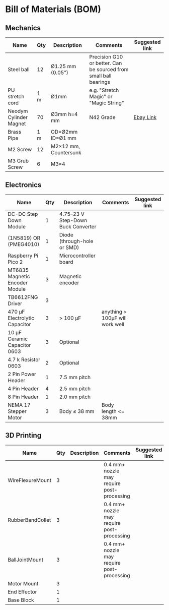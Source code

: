 # Bill of Materials (BOM)

## Mechanics
| Name | Qty | Description | Comments | Suggested link |
|------|-----|--------------|-----------|----------------|
| Steel ball | 12 | Ø1.25 mm (0.05") | Precision G10 or better. Can be sourced from small ball bearings | |
| PU stretch cord | 1 m | Ø1mm | e.g. "Stretch Magic" or "Magic String" | |
| Neodym Cylinder Magnet | 70 | Ø3mm h=4 mm | N42 Grade | [Ebay Link](https://www.ebay.de/itm/365333642187?var=635110190027) |
| Brass Pipe | 1 m | OD=Ø2mm ID=Ø1 mm |  | |
| M2 Screw | 12 | M2×12 mm, Countersunk |  | |
| M3 Grub Screw | 6 | M3×4 |  | |

## Electronics
| Name | Qty | Description | Comments | Suggested link |
|------|-----|--------------|-----------|----------------|
| DC-DC Step Down Module | 1 | 4.75–23 V Step-Down Buck Converter |  | |
| (1N5819) OR (PMEG4010) | 1 | Diode (through-hole or SMD) |  | |
| Raspberry Pi Pico 2 | 1 | Microcontroller board |  | |
| MT6835 Magnetic Encoder Module | 3 | Magnetic encoder |  | |
| TB6612FNG Driver | 3 | |  | |
| 470 µF Electrolytic Capacitor | 3 | > 100 µF | anything > 100µF will work well | |
| 10 µF Ceramic Capacitor 0603 | 3 | Optional |  | |
| 4.7 k Resistor 0603 | 2 | Optional |  | |
| 2 Pin Power Header | 1 | 7.5 mm pitch |  | |
| 4 Pin Header | 4 | 2.5 mm pitch |  | |
| 8 Pin Header | 1 | 2.0 mm pitch |  | |
| NEMA 17 Stepper Motor | 3 | Body ≤ 38 mm | Body length <= 38mm | |

## 3D Printing
| Name | Qty | Description | Comments | Suggested link |
|------|-----|--------------|-----------|----------------|
| WireFlexureMount | 3 |  | 0.4 mm+ nozzle may require post-processing | |
| RubberBandCollet | 3 |  | 0.4 mm+ nozzle may require post-processing | |
| BallJointMount | 3 |  | 0.4 mm+ nozzle may require post-processing | |
| Motor Mount | 3 |  |  | |
| End Effector | 1 |  |  | |
| Base Block | 1 |  |  | |
